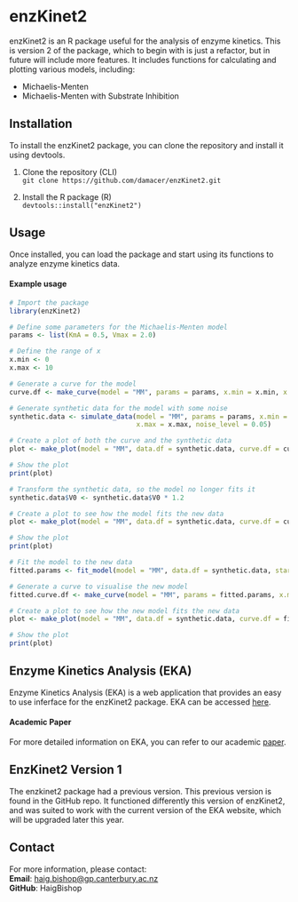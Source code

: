 # enzKinet2

enzKinet2 is an R package useful for the analysis of enzyme kinetics. This is version 2 of the package, which to begin with is just a refactor, but in future will include more features. It includes functions for calculating and plotting various models, including:

- Michaelis-Menten
- Michaelis-Menten with Substrate Inhibition


## Installation

To install the enzKinet2 package, you can clone the repository and install it using devtools.

1. Clone the repository (CLI)  
   `git clone https://github.com/damacer/enzKinet2.git`

2. Install the R package (R)  
   `devtools::install("enzKinet2")`


## Usage

Once installed, you can load the package and start using its functions to analyze enzyme kinetics data.
#### Example usage

```R
# Import the package
library(enzKinet2)

# Define some parameters for the Michaelis-Menten model
params <- list(KmA = 0.5, Vmax = 2.0)

# Define the range of x
x.min <- 0
x.max <- 10

# Generate a curve for the model
curve.df <- make_curve(model = "MM", params = params, x.min = x.min, x.max = x.max)

# Generate synthetic data for the model with some noise
synthetic.data <- simulate_data(model = "MM", params = params, x.min = x.min, 
                                x.max = x.max, noise_level = 0.05)

# Create a plot of both the curve and the synthetic data
plot <- make_plot(model = "MM", data.df = synthetic.data, curve.df = curve.df)

# Show the plot
print(plot)

# Transform the synthetic data, so the model no longer fits it
synthetic.data$V0 <- synthetic.data$V0 * 1.2

# Create a plot to see how the model fits the new data
plot <- make_plot(model = "MM", data.df = synthetic.data, curve.df = curve.df)

# Show the plot
print(plot)

# Fit the model to the new data 
fitted.params <- fit_model(model = "MM", data.df = synthetic.data, start.params = params)

# Generate a curve to visualise the new model
fitted.curve.df <- make_curve(model = "MM", params = fitted.params, x.min = x.min, x.max = x.max)

# Create a plot to see how the new model fits the new data
plot <- make_plot(model = "MM", data.df = synthetic.data, curve.df = fitted.curve.df)

# Show the plot
print(plot)

```


## Enzyme Kinetics Analysis (EKA)
Enzyme Kinetics Analysis (EKA) is a web application that provides an easy to use inferface for the enzKinet2 package. EKA can be accessed [here](https://enzyme-kinetics.shinyapps.io/enzkinet_webpage/).
#### Academic Paper
For more detailed information on EKA, you can refer to our academic [paper](https://iubmb.onlinelibrary.wiley.com/doi/10.1002/bmb.21823).


## EnzKinet2 Version 1
The enzkinet2 package had a previous version. This previous version is found in the GitHub repo. It functioned differently this version of enzKinet2, and was suited to work with the current version of the EKA website, which will be upgraded later this year.


## Contact
For more information, please contact:  
   **Email**:   haig.bishop@gp.canterbury.ac.nz  
   **GitHub**:  HaigBishop  
